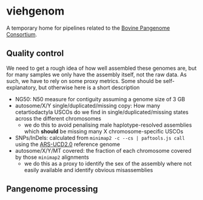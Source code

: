 # viehgenom

A temporary home for pipelines related to the [Bovine Pangenome Consortium](https://bovinepangenome.github.io/).


## Quality control


We need to get a rough idea of how well assembled these genomes are, but for many samples we only have the assembly itself, not the raw data.
As such, we have to rely on some proxy metrics.
Some should be self-explanatory, but otherwise here is a short description

 + NG50: N50 measure for contiguity assuming a genome size of 3 GB
 + autosome/X/Y single/duplicated/missing copy: How many cetartiodactyla USCOs do we find in single/duplicated/missing states across the different chromosomes
   + we do this to avoid penalising male haplotype-resolved assemblies which **should** be missing many X chromosome-specific USCOs
 + SNPs/InDels: calculated from `minimap2 -c --cs | paftools.js call` using the [ARS-UCD2.0](https://www.ncbi.nlm.nih.gov/datasets/genome/GCF_002263795.3/) reference genome
 + autosome/X/Y/MT covered: the fraction of each chromosome covered by those `minimap2` alignments
   + we do this as a proxy to identify the sex of the assembly where not easily available and identify obvious misassemblies


## Pangenome processing
